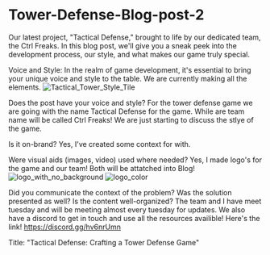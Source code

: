 # Tower-Defense-Blog-post-2


Our latest project, "Tactical Defense," brought to life by our dedicated team, the Ctrl Freaks. In this blog post, 
we'll give you a sneak peek into the development 
process, our style, and what makes our game truly special.

Voice and Style:
In the realm of game development, it's essential to bring your unique voice and style to the table.
We are currently making all the elements.
![Tactical_Tower_Style_Tile](https://github.com/Jayj2/Tower-Defense-Blog-post-/assets/37864709/4b28fd07-f6a5-4c02-8522-85a40a054f8f)


Does the post have your voice and style?
 For the tower defense game we are going with the name Tactical Defense for the game. While are team name will be called Ctrl Freaks!
We are just starting to discuss the stlye of the game. 

Is it on-brand?
Yes, I've created some context for with.

Were visual aids (images, video) used where needed?
Yes, I made logo's for the game and our team!
Both will be attatched into Blog!
![logo_with_no_background](https://github.com/Jayj2/Tower-Defense-Blog-post-/assets/37864709/08324c4d-e619-4b63-9eab-9d5157e6db72)
![logo_color](https://github.com/Jayj2/Tower-Defense-Blog-post-/assets/37864709/43617359-2f17-41d7-8b82-4eebe096c39d)

Did you communicate the context of the problem? Was the solution presented as well? Is the content well-organized?
The team and I have meet tuesday and will be meeting almost every tuesday for updates. We also have a discord to get 
in touch and use all the resources availible! 
Here's the link!
https://discord.gg/hv6nrUmn

Title: "Tactical Defense: Crafting a Tower Defense Game"

